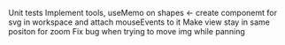 Unit tests
Implement tools, useMemo on shapes <- create componemt for svg in workspace and attach mouseEvents to it
Make view stay in same positon for zoom
Fix bug when trying to move img while panning